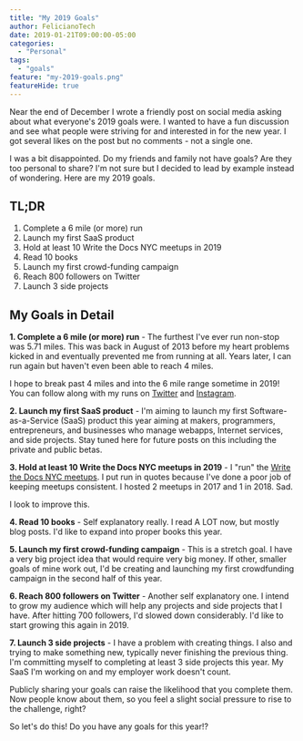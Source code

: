 ```yaml
---
title: "My 2019 Goals"
author: FelicianoTech
date: 2019-01-21T09:00:00-05:00
categories:
  - "Personal"
tags:
  - "goals"
feature: "my-2019-goals.png"
featureHide: true
---
```


Near the end of December I wrote a friendly post on social media asking about what everyone's 2019 goals were.
I wanted to have a fun discussion and see what people were striving for and interested in for the new year.
I got several likes on the post but no comments - not a single one.

I was a bit disappointed.
Do my friends and family not have goals?
Are they too personal to share?
I'm not sure but I decided to lead by example instead of wondering.
Here are my 2019 goals.

<!--more-->

## TL;DR

1. Complete a 6 mile (or more) run
2. Launch my first SaaS product
3. Hold at least 10 Write the Docs NYC meetups in 2019
4. Read 10 books
5. Launch my first crowd-funding campaign
6. Reach 800 followers on Twitter
7. Launch 3 side projects


## My Goals in Detail

**1. Complete a 6 mile (or more) run** - The furthest I've ever run non-stop was 5.71 miles.
This was back in August of 2013 before my heart problems kicked in and eventually prevented me from running at all.
Years later, I can run again but haven't even been able to reach 4 miles.

I hope to break past 4 miles and into the 6 mile range sometime in 2019!
You can follow along with my runs on [Twitter](https://twitter.com/FelicianoTech) and [Instagram](https://www.instagram.com/felicianotech/).

**2. Launch my first SaaS product** - I'm aiming to launch my first Software-as-a-Service (SaaS) product this year aiming at makers, programmers, entrepreneurs, and businesses who manage webapps, Internet services, and side projects.
Stay tuned here for future posts on this including the private and public betas.

**3. Hold at least 10 Write the Docs NYC meetups in 2019** - I "run" the [Write the Docs NYC meetups](https://www.meetup.com/WriteTheDocsNYC/).
I put run in quotes because I've done a poor job of keeping meetups consistent.
I hosted 2 meetups in 2017 and 1 in 2018.
Sad.

I look to improve this.

**4. Read 10 books** - Self explanatory really.
I read A LOT now, but mostly blog posts.
I'd like to expand into proper books this year.

**5. Launch my first crowd-funding campaign** - This is a stretch goal.
I have a very big project idea that would require very big money.
If other, smaller goals of mine work out, I'd be creating and launching my first crowdfunding campaign in the second half of this year.

**6. Reach 800 followers on Twitter** - Another self explanatory one.
I intend to grow my audience which will help any projects and side projects that I have.
After hitting 700 followers, I'd slowed down considerably.
I'd like to start growing this again in 2019.

**7. Launch 3 side projects** - I have a problem with creating things.
I also and trying to make something new, typically never finishing the previous thing.
I'm committing myself to completing at least 3 side projects this year.
My SaaS I'm working on and my employer work doesn't count.

Publicly sharing your goals can raise the likelihood that you complete them.
Now people know about them, so you feel a slight social pressure to rise to the challenge, right?

So let's do this! Do you have any goals for this year!?
